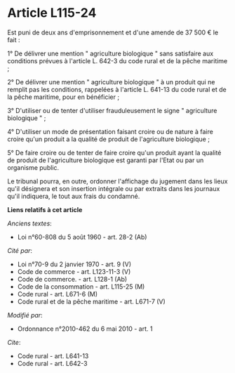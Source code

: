 # Article L115-24

Est puni de deux ans d'emprisonnement et d'une amende de 37 500 € le fait : 

1° De délivrer une mention " agriculture biologique " sans satisfaire aux conditions prévues à l'article L. 642-3 du code
rural et de la pêche maritime ; 

2° De délivrer une mention " agriculture biologique " à un produit qui ne remplit pas les conditions, rappelées à l'article
L. 641-13 du code rural et de la pêche maritime, pour en bénéficier ; 

3° D'utiliser ou de tenter d'utiliser frauduleusement le signe " agriculture biologique " ; 

4° D'utiliser un mode de présentation faisant croire ou de nature à faire croire qu'un produit a la qualité de produit de
l'agriculture biologique ; 

5° De faire croire ou de tenter de faire croire qu'un produit ayant la qualité de produit de l'agriculture biologique est
garanti par l'Etat ou par un organisme public. 

Le tribunal pourra, en outre, ordonner l'affichage du jugement dans les lieux qu'il désignera et son insertion intégrale ou
par extraits dans les journaux qu'il indiquera, le tout aux frais du condamné.

**Liens relatifs à cet article**

_Anciens textes_:

  - Loi n°60-808 du 5 août 1960 - art. 28-2 (Ab)

_Cité par_:

  - Loi n°70-9 du 2 janvier 1970 - art. 9 (V)
  - Code de commerce - art. L123-11-3 (V)
  - Code de commerce. - art. L128-1 (Ab)
  - Code de la consommation - art. L115-25 (M)
  - Code rural - art. L671-6 (M)
  - Code rural et de la pêche maritime - art. L671-7 (V)

_Modifié par_:

  - Ordonnance n°2010-462 du 6 mai 2010 - art. 1

_Cite_:

  - Code rural - art. L641-13
  - Code rural - art. L642-3
